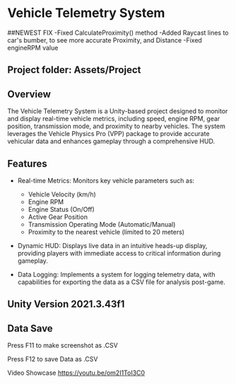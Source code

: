 # Vehicle Telemetry System

##NEWEST FIX
-Fixed CalculateProximity() method
-Added Raycast lines to car's bumber, to see more accurate Proximity, and Distance
-Fixed engineRPM value

## Project folder: Assets/Project  

## Overview

The Vehicle Telemetry System is a Unity-based project designed to monitor and display real-time vehicle metrics, including speed, engine RPM, gear position, transmission mode, and proximity to nearby vehicles. The system leverages the Vehicle Physics Pro (VPP) package to provide accurate vehicular data and enhances gameplay through a comprehensive HUD.

## Features

- Real-time Metrics: Monitors key vehicle parameters such as:
  - Vehicle Velocity (km/h)
  - Engine RPM
  - Engine Status (On/Off)
  - Active Gear Position
  - Transmission Operating Mode (Automatic/Manual)
  - Proximity to the nearest vehicle (limited to 20 meters)
  
- Dynamic HUD: Displays live data in an intuitive heads-up display, providing players with immediate access to critical information during gameplay.

- Data Logging: Implements a system for logging telemetry data, with capabilities for exporting the data as a CSV file for analysis post-game.

## Unity Version 2021.3.43f1

## Data Save
Press F11 to make screenshot as .CSV

Press F12 to save Data as .CSV

Video Showcase https://youtu.be/om2I1ToI3C0

